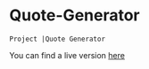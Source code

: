 # Quote-Generator
``````
Project |Quote Generator 
````````
You can find a live version [here](https://marouabnz.github.io/Quote-Generator/)
